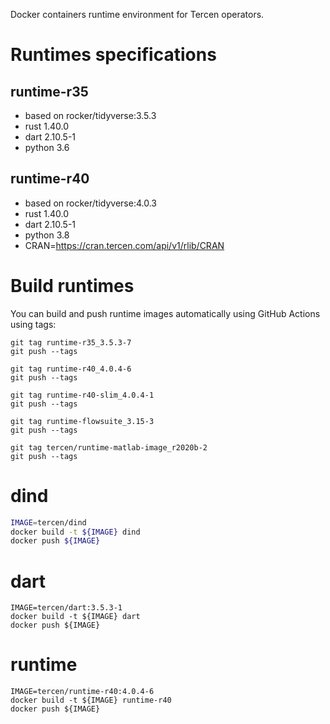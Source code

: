 
Docker containers runtime environment for Tercen operators.

# Runtimes specifications

## runtime-r35

- based on rocker/tidyverse:3.5.3
- rust 1.40.0
- dart 2.10.5-1
- python 3.6

## runtime-r40

- based on rocker/tidyverse:4.0.3
- rust 1.40.0
- dart 2.10.5-1
- python 3.8
- CRAN=https://cran.tercen.com/api/v1/rlib/CRAN
 
# Build runtimes

You can build and push runtime images automatically using GitHub Actions using tags:

```
git tag runtime-r35_3.5.3-7
git push --tags

git tag runtime-r40_4.0.4-6
git push --tags

git tag runtime-r40-slim_4.0.4-1
git push --tags

git tag runtime-flowsuite_3.15-3
git push --tags

git tag tercen/runtime-matlab-image_r2020b-2
git push --tags
```

# dind

```bash
IMAGE=tercen/dind
docker build -t ${IMAGE} dind
docker push ${IMAGE}
```

# dart

```shell
IMAGE=tercen/dart:3.5.3-1
docker build -t ${IMAGE} dart
docker push ${IMAGE}
```

# runtime

```shell
IMAGE=tercen/runtime-r40:4.0.4-6
docker build -t ${IMAGE} runtime-r40
docker push ${IMAGE}
```